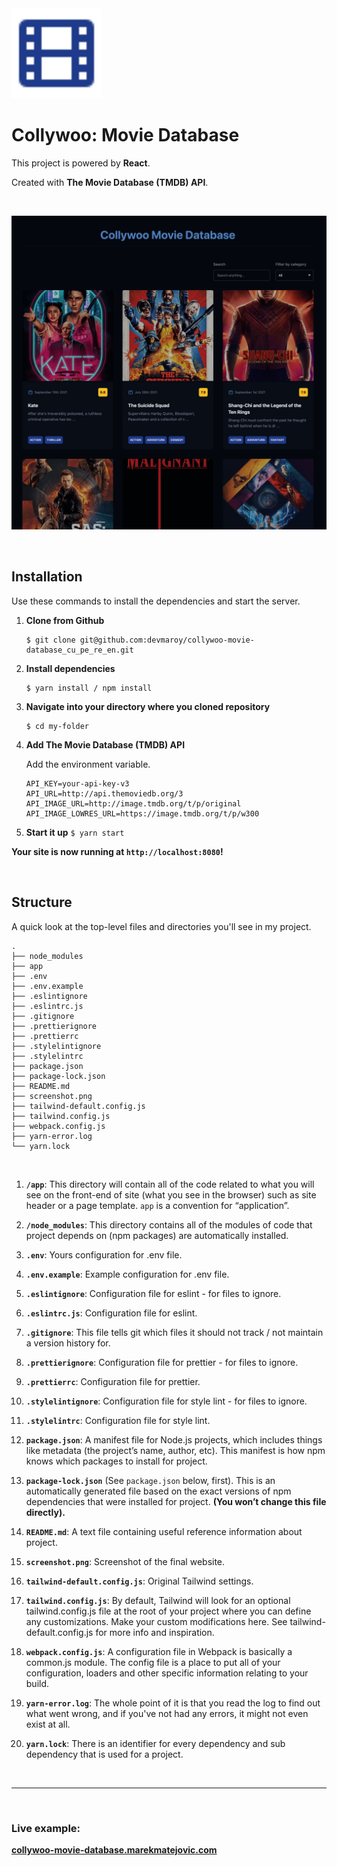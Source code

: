 <img src="app/images/logo.svg" width="144" height="144">

# **Collywoo: Movie Database**

This project is powered by **React**.

Created with **The Movie Database (TMDB) API**.

<br>

![](screenshot.png)

<br>

## Installation

Use these commands to install the dependencies and start the server.

1. **Clone from Github**

   ```
   $ git clone git@github.com:devmaroy/collywoo-movie-database_cu_pe_re_en.git
   ```

2. **Install dependencies**
   ```
   $ yarn install / npm install
   ```

3. **Navigate into your directory where you cloned repository**

   ```
   $ cd my-folder
   ```

4. **Add The Movie Database (TMDB) API**

   Add the environment variable.

   ```
   API_KEY=your-api-key-v3
   API_URL=http://api.themoviedb.org/3
   API_IMAGE_URL=http://image.tmdb.org/t/p/original
   API_IMAGE_LOWRES_URL=https://image.tmdb.org/t/p/w300
   ```

5. **Start it up** `$ yarn start` <br>

**Your site is now running at `http://localhost:8080`!**

<br>

## Structure

A quick look at the top-level files and directories you'll see in my project.

    .
    ├── node_modules
    ├── app
    ├── .env
    ├── .env.example
    ├── .eslintignore
    ├── .eslintrc.js
    ├── .gitignore
    ├── .prettierignore
    ├── .prettierrc
    ├── .stylelintignore
    ├── .stylelintrc
    ├── package.json
    ├── package-lock.json
    ├── README.md
    ├── screenshot.png
    ├── tailwind-default.config.js
    ├── tailwind.config.js
    ├── webpack.config.js
    ├── yarn-error.log
    └── yarn.lock

<br>

1.  **`/app`**: This directory will contain all of the code related to what you
    will see on the front-end of site (what you see in the browser) such as site
    header or a page template. `app` is a convention for “application”.

2.  **`/node_modules`**: This directory contains all of the modules of code that
    project depends on (npm packages) are automatically installed.

3.  **`.env`**: Yours configuration for .env file.

4.  **`.env.example`**: Example configuration for .env file.

5.  **`.eslintignore`**: Configuration file for eslint - for files to ignore.

6.  **`.eslintrc.js`**: Configuration file for eslint.

7.  **`.gitignore`**: This file tells git which files it should not track / not
    maintain a version history for.

8.  **`.prettierignore`**: Configuration file for prettier - for files to
    ignore.

9. **`.prettierrc`**: Configuration file for prettier.

10. **`.stylelintignore`**: Configuration file for style lint - for files to
    ignore.

11. **`.stylelintrc`**: Configuration file for style lint.

12. **`package.json`**: A manifest file for Node.js projects, which includes
    things like metadata (the project’s name, author, etc). This manifest is how
    npm knows which packages to install for project.

13. **`package-lock.json`** (See `package.json` below, first). This is an
    automatically generated file based on the exact versions of npm dependencies
    that were installed for project. **(You won’t change this file directly).**

14. **`README.md`**: A text file containing useful reference information about
    project.

15. **`screenshot.png`**: Screenshot of the final website.

16. **`tailwind-default.config.js`**: Original Tailwind settings.

17. **`tailwind.config.js`**: By default, Tailwind will look for an optional 
    tailwind.config.js file at the root of your project where you can define 
    any customizations. Make your custom modifications here.
    See tailwind-default.config.js for more info and inspiration.

18. **`webpack.config.js`**: A configuration file in Webpack is basically 
    a common.js module. The config file is a place to put all of your 
    configuration, loaders and other specific information relating to your build.

19. **`yarn-error.log`**: The whole point of it is that you read the log to find
    out what went wrong, and if you've not had any errors, it might not even
    exist at all.

20. **`yarn.lock`**: There is an identifier for every dependency and sub
    dependency that is used for a project.

<br>

<hr>

<br>

### Live example:

**[collywoo-movie-database.marekmatejovic.com](https://collywoo-movie-database.marekmatejovic.com)**
